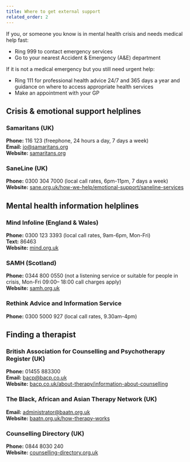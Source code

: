 ```yaml
---
title: Where to get external support
related_order: 2
---
```


If you, or someone you know is in mental health crisis and needs medical help fast:

* Ring 999 to contact emergency services
* Go to your nearest Accident & Emergency (A&E) department

If it is not a medical emergency but you still need urgent help:

* Ring 111 for professional health advice 24/7 and 365 days a year and guidance on where to access appropriate health services
* Make an appointment with your GP

## Crisis & emotional support helplines

### Samaritans (UK)

**Phone:** 116 123 (freephone, 24 hours a day, 7 days a week)<br>**Email:** [jo@samaritans.org](mailto:jo@samaritans.org)<br>**Website:** [samaritans.org](https://www.samaritans.org)

### SaneLine (UK)

**Phone:** 0300 304 7000 (local call rates, 6pm-11pm, 7 days a week)<br>**Website:** [sane.org.uk/how-we-help/emotional-support/saneline-services](https://www.sane.org.uk/how-we-help/emotional-support/saneline-services)

## Mental health information helplines

### Mind Infoline (England & Wales)

**Phone:** 0300 123 3393 (local call rates, 9am-6pm, Mon-Fri)<br>**Text:** 86463<br>**Website:** [mind.org.uk](https://www.mind.org.uk)

### SAMH (Scotland)

**Phone:** 0344 800 0550 (not a listening service or suitable for people in crisis, Mon-Fri 09:00– 18:00 call charges apply)  <br>**Website:** [samh.org.uk](https://www.samh.org.uk)

### Rethink Advice and Information Service

**Phone:** 0300 5000 927 (local call rates, 9.30am-4pm)

## Finding a therapist

### British Association for Counselling and Psychotherapy Register (UK)

**Phone:** 01455 883300<br>**Email:** [bacp@bacp.co.uk](mailto:bacp@bacp.co.uk)<br>**Website:** [bacp.co.uk/about-therapy/information-about-counselling](https://www.bacp.co.uk/about-therapy/information-about-counselling)

### The Black, African and Asian Therapy Network (UK)

**Email:** [administrator@baatn.org.uk](mailto:administrator@baatn.org.uk)<br>**Website:** [baatn.org.uk/how-therapy-works](https://www.baatn.org.uk/how-therapy-works)

### Counselling Directory (UK)

**Phone:** 0844 8030 240<br>**Website:** [counselling-directory.org.uk](https://www.counselling-directory.org.uk)
